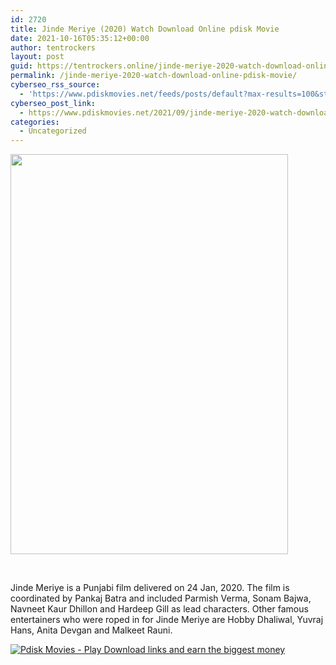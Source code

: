 ```yaml
---
id: 2720
title: Jinde Meriye (2020) Watch Download Online pdisk Movie
date: 2021-10-16T05:35:12+00:00
author: tentrockers
layout: post
guid: https://tentrockers.online/jinde-meriye-2020-watch-download-online-pdisk-movie/
permalink: /jinde-meriye-2020-watch-download-online-pdisk-movie/
cyberseo_rss_source:
  - 'https://www.pdiskmovies.net/feeds/posts/default?max-results=100&start-index=501'
cyberseo_post_link:
  - https://www.pdiskmovies.net/2021/09/jinde-meriye-2020-watch-download-online.html
categories:
  - Uncategorized
---
```

<div class="separator">
  <a href="https://1.bp.blogspot.com/-y_0rf4rtbBc/YTx-3Pkj6RI/AAAAAAAAA0Q/WVGE0IusCx05Oyjhykm3Dffnk6UcT77qACLcBGAsYHQ/s1444/grt.jpg" imageanchor="1"><img loading="lazy" border="0" data-original-height="1444" data-original-width="1000" height="640" src="https://1.bp.blogspot.com/-y_0rf4rtbBc/YTx-3Pkj6RI/AAAAAAAAA0Q/WVGE0IusCx05Oyjhykm3Dffnk6UcT77qACLcBGAsYHQ/w444-h640/grt.jpg" width="444" /></a>
</div>

<span><br /></span>

<div>
  <span>Jinde Meriye is a Punjabi film delivered on 24 Jan, 2020. The film is coordinated by Pankaj Batra and included Parmish Verma, Sonam Bajwa, Navneet Kaur Dhillon and Hardeep Gill as lead characters. Other famous entertainers who were roped in for Jinde Meriye are Hobby Dhaliwal, Yuvraj Hans, Anita Devgan and Malkeet Rauni.</span>
</div>

[![](https://1.bp.blogspot.com/-KJZYdQTn3nw/YS8VdIdXMyI/AAAAAAAAaw4/BR8dsGkpxw0T8C_4G4ALfMA7cP79KN3kwCLcBGAsYHQ/w400-h58/play_download_buttuons-removebg-preview.png "Pdisk Movies - Play Download links and earn the biggest money")](https://kofilink.com/1/bnYya2g5MDAwNXN3?dn=1)